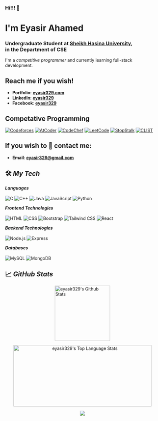 ### Hi!!! 👋

<h1>I'm Eyasir Ahamed</h1>
<h3>Undergraduate Student at <a href="https://www.shu.edu.bd/">Sheikh Hasina University</a>,<br> in the Department of CSE</h3>

<p>I'm a <i>competitive programmer</i> and currently learning full-stack development.</p>

## Reach me if you wish!

- **Portfolio**: <a href="https://www.eyasir329.com/"><b>eyasir329.com</b></a><br>
- **LinkedIn**: <a href="https://www.linkedin.com/in/eyasir329/"><b>eyasir329</b></a><br>
- **Facebook**: <a href="https://www.facebook.com/eyasir329"><b>eyasir329</b></a><br>

## Competative Programming
<a href="https://codeforces.com/profile/eyasir329"><img src="https://img.shields.io/static/v1?label=Codeforces&color=1f8acb&logo=codeforces&style=for-the-badge" alt="Codeforces"></a>
<a href="https://atcoder.jp/users/eyasir329"><img src="https://img.shields.io/static/v1?label=AtCoder&color=1f8acb&logo=atcoder&style=for-the-badge" alt="AtCoder"></a>
<a href="https://www.codechef.com/users/eyasir329"><img src="https://img.shields.io/static/v1?label=CodeChef&color=1f8acb&logo=codechef&style=for-the-badge" alt="CodeChef"></a>
<a href="https://leetcode.com/eyasir329/"><img src="https://img.shields.io/static/v1?label=LeetCode&color=1f8acb&logo=leetcode&style=for-the-badge" alt="LeetCode"></a>
<a href="https://www.stopstalk.com/user/profile/eyasir_shu_cse_002"><img src="https://img.shields.io/static/v1?label=StopStalk&color=1f8acb&logo=stopstalk&style=for-the-badge" alt="StopStalk"></a>
<a href="https://clist.by/coder/eyasir329/"><img src="https://img.shields.io/static/v1?label=CLIST&color=1f8acb&logo=linux&style=for-the-badge" alt="CLIST"></a>

## If you wish to 💬 contact me:

- **Email**: <a href="mailto:eyasir329@gmail.com"><b>eyasir329@gmail.com</b></a>

## 🛠️ ***My Tech***
***Languages***<br><br>
![C](https://img.shields.io/static/v1?&message=C&color=00599C&logo=C%2B%2B&label=&)
![C++](https://img.shields.io/static/v1?&message=C%2B%2B&color=00599C&logo=C%2B%2B&label=&)
![Java](https://img.shields.io/static/v1?&message=Java&color=c93618&logo=java&logoColor=white&label=)
![JavaScript](https://img.shields.io/static/v1?&message=JavaScript&color=F7DF1E&logo=javascript&logoColor=white&label=)
![Python](https://img.shields.io/static/v1?&message=Python&color=000000&logo=python&logoColor=c9e307&label=&)

***Frontend Technologies***<br><br>
![HTML](https://img.shields.io/static/v1?&message=HTML&color=E34F26&logo=html5&logoColor=white&label=)
![CSS](https://img.shields.io/static/v1?&message=CSS&color=1572B6&logo=css3&logoColor=white&label=)
![Bootstrap](https://img.shields.io/static/v1?&message=Bootstrap&color=7952B3&logo=bootstrap&logoColor=white&label=)
![Tailwind CSS](https://img.shields.io/static/v1?&message=Tailwind%20CSS&color=06B6D4&logo=tailwindcss&logoColor=white&label=)
![React](https://img.shields.io/static/v1?&message=React&color=61DAFB&logo=react&logoColor=white&label=)

***Backend Technologies***<br><br>
![Node.js](https://img.shields.io/static/v1?&message=Node.js&color=339933&logo=nodedotjs&logoColor=white&label=)
![Express](https://img.shields.io/static/v1?&message=Express&color=000000&logo=express&logoColor=white&label=)

***Databases***<br><br>
![MySQL](https://img.shields.io/static/v1?&message=MySQL&color=4479A1&logo=mysql&logoColor=white&label=)
![MongoDB](https://img.shields.io/static/v1?&message=MongoDB&color=47A248&logo=mongodb&logoColor=white&label=)




## 📈 ***GitHub Stats***

<p align="center">
<a align="left" href="https://github.com/eyasir329">
<img alt="eyasir329's Github Stats" height="180px" src="https://github-readme-stats.vercel.app/api?username=eyasir329&show_icons=true&count_private=true&theme=algolia&hide_border=true" /> </a>
</p>
<p align="center">
<a href="https://github.com/eyasir329">
<img alt="eyasir329's Top Language Stats" height="200px" width="450px" src="https://github-readme-stats.vercel.app/api/top-langs/?username=eyasir329&langs_count=8&count_private=true&layout=compact&theme=algolia&hide_border=true&hide=css,scss,html" /> </a>
</p>

<p align="center">
<a href="https://visitcount.itsvg.in">
  <img src="https://visitcount.itsvg.in/api?id=eyasir329&label=Profile%20Views&color=1&icon=8&pretty=true" />
</a>
</p>
